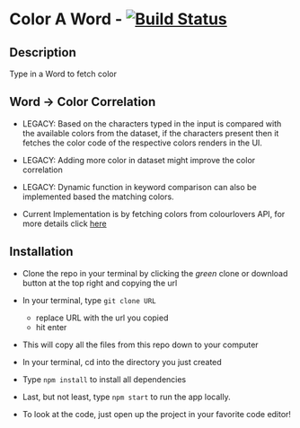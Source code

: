 # Color A Word - [![Build Status](https://travis-ci.org/dwyl/esta.svg?branch=master)](https://color-the-word.herokuapp.com/)

## Description

Type in a Word to fetch color

## Word -> Color Correlation

- LEGACY: Based on the characters typed in the input is compared with the available colors from the dataset, if the characters present then it fetches the color code of the respective colors renders in the UI.

- LEGACY: Adding more color in dataset might improve the color correlation

- LEGACY: Dynamic function in keyword comparison can also be implemented based the matching colors.

- Current Implementation is by fetching colors from colourlovers API, for more details click [here](https://www.colourlovers.com/api)

## Installation

- Clone the repo in your terminal by clicking the _green_ clone or download button at the top right and copying the url
- In your terminal, type `git clone URL`
  - replace URL with the url you copied
  - hit enter
- This will copy all the files from this repo down to your computer
- In your terminal, cd into the directory you just created
- Type `npm install` to install all dependencies
- Last, but not least, type `npm start` to run the app locally.

- To look at the code, just open up the project in your favorite code editor!
